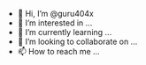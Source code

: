 - 👋 Hi, I’m @guru404x
- 👀 I’m interested in ...
- 🌱 I’m currently learning ...
- 💞️ I’m looking to collaborate on ...
- 📫 How to reach me ...

<!---
guru404x/guru404x is a ✨ special ✨ repository because its `README.md` (this file) appears on your GitHub profile.
You can click the Preview link to take a look at your changes.
--->

